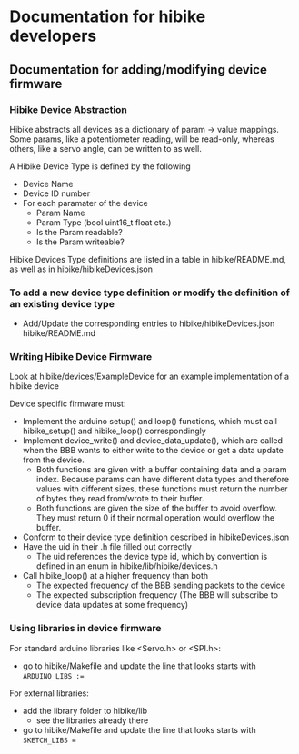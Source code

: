 # Documentation for hibike developers

## Documentation for adding/modifying device firmware

### Hibike Device Abstraction

Hibike abstracts all devices as a dictionary of param -> value mappings.
Some params, like a potentiometer reading, will be read-only, whereas others, like a servo angle, can be written to as well.

A Hibike Device Type is defined by the following

 - Device Name
 - Device ID number
 - For each paramater of the device
   - Param Name
   - Param Type (bool uint16_t float etc.)
   - Is the Param readable?
   - Is the Param writeable?

Hibike Devices Type definitions are listed in a table in hibike/README.md, as well as in hibike/hibikeDevices.json

### To add a new device type definition or modify the definition of an existing device type

 - Add/Update the corresponding entries to hibike/hibikeDevices.json hibike/README.md

### Writing Hibike Device Firmware

Look at hibike/devices/ExampleDevice for an example implementation of a hibike device

Device specific firmware must:

 - Implement the arduino setup() and loop() functions, which must call hibike_setup() and hibike_loop() correspondingly
 - Implement device_write() and device_data_update(), which are called when the BBB wants to either write to the device or get a data update from the device. 
   - Both functions are given with a buffer containing data and a param index. Because params can have different data types and therefore values with different sizes, these functions must return the number of bytes they read from/wrote to their buffer.
   - Both functions are given the size of the buffer to avoid overflow. They must return 0 if their normal operation would overflow the buffer.
 - Conform to their device type definition described in hibikeDevices.json
 - Have the uid in their .h file filled out correctly
   - The uid references the device type id, which by convention is defined in an enum in hibike/lib/hibike/devices.h
 - Call hibike_loop() at a higher frequency than both
   - The expected frequency of the BBB sending packets to the device
   - The expected subscription frequency (The BBB will subscribe to device data updates at some frequency)

### Using libraries in device firmware

For standard arduino libraries like <Servo.h> or <SPI.h>:

 - go to hibike/Makefile and update the line that looks starts with `ARDUINO_LIBS :=`

For external libraries:

 - add the library folder to hibike/lib
   - see the libraries already there
 - go to hibike/Makefile and update the line that looks starts with `SKETCH_LIBS =`
